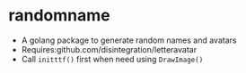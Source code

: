 # randomname
* A golang package to generate random names and avatars 
* Requires:github.com/disintegration/letteravatar 
* Call `initttf()` first when need using `DrawImage()`